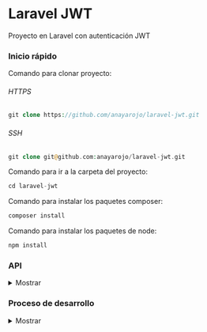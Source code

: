# Laravel JWT
Proyecto en Laravel con autenticación JWT

### Inicio rápido

Comando para clonar proyecto:

###### HTTPS
```php
git clone https://github.com/anayarojo/laravel-jwt.git
```

###### SSH
```php
git clone git@github.com:anayarojo/laravel-jwt.git
```

Comando para ir a la carpeta del proyecto:
```php
cd laravel-jwt
```

Comando para instalar los paquetes composer:
```php
composer install
```

Comando para instalar los paquetes de node:
```php
npm install
```
### API
<details>
  <summary>Mostrar</summary><p></p>

#### Register

Method: `POST`

URL: `{{host}}/api/register`

Body:
```json
{
	"name": "{{name}}",
	"email": "{{email}}",
	"password": "{{password}}",
	"password_confirmation": "{{password}}"
}
```

Response:
```json
{
    "user": {
        "name": "Test1",
        "email": "test1@email.com",
        "updated_at": "2020-03-26 19:05:51",
        "created_at": "2020-03-26 19:05:51",
        "id": 2
    },
    "token": "eyJ0eXAiOiJKV1QiLCJhbGciOiJIUzI1NiJ9.eyJpc3MiOiJodHRwOlwvXC9sYXJhdmVsLWp3dC5yYW5heWFyb2pvLmNvbVwvXC9hcGlcL3JlZ2lzdGVyIiwiaWF0IjoxNTg1MjQ5NTUxLCJleHAiOjE1ODUyNTMxNTEsIm5iZiI6MTU4NTI0OTU1MSwianRpIjoidHlrMlpkVXhwZTF6bDcybyIsInN1YiI6MiwicHJ2IjoiMjNiZDVjODk0OWY2MDBhZGIzOWU3MDFjNDAwODcyZGI3YTU5NzZmNyJ9.ApagcOAEUBQYL2BeEYDuiiEAK2HElOuV84mshs6ScNg"
}
```

#### Login

Method: `POST`

URL: `{{host}}/api/login`

Body:
```json
{
	"email": "{{email}}",
	"password": "{{password}}"
}
```

Response:
```json
{
    "token": "eyJ0eXAiOiJKV1QiLCJhbGciOiJIUzI1NiJ9.eyJpc3MiOiJodHRwOlwvXC9sYXJhdmVsLWp3dC5yYW5heWFyb2pvLmNvbVwvXC9hcGlcL3JlZ2lzdGVyIiwiaWF0IjoxNTg1MjQ5NTUxLCJleHAiOjE1ODUyNTMxNTEsIm5iZiI6MTU4NTI0OTU1MSwianRpIjoidHlrMlpkVXhwZTF6bDcybyIsInN1YiI6MiwicHJ2IjoiMjNiZDVjODk0OWY2MDBhZGIzOWU3MDFjNDAwODcyZGI3YTU5NzZmNyJ9.ApagcOAEUBQYL2BeEYDuiiEAK2HElOuV84mshs6ScNg"
}
```

#### Open

Method: `GET`

URL: `{{host}}/api/open`

Response:
```json
{
    "data": "This data is open and can be accessed without the client being authenticated"
}
```

#### Closed

Method: `GET`

URL: `{{host}}/api/closed`

Headers:
```json
    "Authorization": "Bearer eyJ0eXAiOiJKV1QiLCJhbGciOiJIUzI1NiJ9.eyJpc3MiOiJodHRwOlwvXC9sYXJhdmVsLWp3dC5yYW5heWFyb2pvLmNvbVwvXC9hcGlcL2xvZ2luIiwiaWF0IjoxNTg1MTkwMDMxLCJleHAiOjE1ODUxOTM2MzEsIm5iZiI6MTU4NTE5MDAzMSwianRpIjoiS3R6bDdWckE0SXh6OE1heSIsInN1YiI6MSwicHJ2IjoiMjNiZDVjODk0OWY2MDBhZGIzOWU3MDFjNDAwODcyZGI3YTU5NzZmNyJ9.5NNXWCFh6o1d1vv-goRA8l1OhfmWFh9HHBR5fO7YRn0"
```

Response:
```json
{
    "data": "This data is open and can be accessed without the client being authenticated"
}
```

</details>

### Proceso de desarrollo

<details>
  <summary>Mostrar</summary><p></p>

Ejecutar comando para crear proyecto Laravel:
```bash
composer create-project --prefer-dist laravel/laravel laravel-jwt "5.4.*"
```

Ejecutar comando para instalar los paquetes composer:
```bash
composer install
```

Ejecutar comando para instalar los paquetes node:
```bash
npm install
```

Ejecutar comando para instalar JWT authentication:
```bash
composer require tymon/jwt-auth:dev-develop --prefer-source
```

Agregar el siguiente provider al array de providers en el archivo config/app.php:

```php
[...]
Tymon\JWTAuth\Providers\LaravelServiceProvider::class,
[...]
```

Agregar los siguientes alias al array de alias:
```bash
[...]
'JWTAuth' => Tymon\JWTAuth\Facades\JWTAuth::class, 
'JWTFactory' => Tymon\JWTAuth\Facades\JWTFactory::class,
[...]
```

Ejecutar comando para crear archivo de configuración para la autenticación JWT:
```bash
php artisan vendor:publish --provider="Tymon\JWTAuth\Providers\LaravelServiceProvider"
```

Ejecutar comando para crear llave secreta para la autenticación JWT en el archivo .env:
```bash
php artisan jwt:secret
```

Implementar JWTSubject en el modelo User de la siguiente manera:
```php
<?php

namespace App;

use Illuminate\Notifications\Notifiable;
use Illuminate\Foundation\Auth\User as Authenticatable;
use Tymon\JWTAuth\Contracts\JWTSubject;

class User extends Authenticatable implements JWTSubject
{
    use Notifiable;

    /**
        * The attributes that are mass assignable.
        *
        * @var array
        */
    protected $fillable = [
        'name', 'email', 'password',
    ];

    /**
        * The attributes that should be hidden for arrays.
        *
        * @var array
        */
    protected $hidden = [
        'password', 'remember_token',
    ];

    public function getJWTIdentifier()
    {
        return $this->getKey();
    }
    public function getJWTCustomClaims()
    {
        return [];
    }
}
```

Configurar conexión con la base de datos en el archivo .env:
```bash
DB_CONNECTION=mysql
DB_HOST=127.0.0.1
DB_PORT=3306
DB_DATABASE=homestead
DB_USERNAME=homestead
DB_PASSWORD=secret
```

Ejecutar comando para crear tablas del proyecto en la base de datos:
```
php artisan migrate
```


Ejecutar comandos para crear controladores:
```bash
php artisan make:controller UserController 
php artisan make:controller DataController
```

Implementar UserController de la siguiente manera:
```php
<?php

namespace App\Http\Controllers;

use App\User;
use Illuminate\Http\Request;
use Illuminate\Support\Facades\Hash;
use Illuminate\Support\Facades\Validator;
use JWTAuth;
use Tymon\JWTAuth\Exceptions\JWTException;

class UserController extends Controller
{
    public function authenticate(Request $request)
    {
        $credentials = $request->only('email', 'password');

        try {
            if (! $token = JWTAuth::attempt($credentials)) {
                return response()->json(['error' => 'invalid_credentials'], 400);
            }
        } catch (JWTException $e) {
            return response()->json(['error' => 'could_not_create_token'], 500);
        }

        return response()->json(compact('token'));
    }

    public function register(Request $request)
    {
            $validator = Validator::make($request->all(), [
            'name' => 'required|string|max:255',
            'email' => 'required|string|email|max:255|unique:users',
            'password' => 'required|string|min:6|confirmed',
        ]);

        if($validator->fails()){
                return response()->json($validator->errors()->toJson(), 400);
        }

        $user = User::create([
            'name' => $request->get('name'),
            'email' => $request->get('email'),
            'password' => Hash::make($request->get('password')),
        ]);

        $token = JWTAuth::fromUser($user);

        return response()->json(compact('user','token'),201);
    }

    public function getAuthenticatedUser()
        {
                try {

                        if (! $user = JWTAuth::parseToken()->authenticate()) {
                                return response()->json(['user_not_found'], 404);
                        }

                } catch (Tymon\JWTAuth\Exceptions\TokenExpiredException $e) {

                        return response()->json(['token_expired'], $e->getStatusCode());

                } catch (Tymon\JWTAuth\Exceptions\TokenInvalidException $e) {

                        return response()->json(['token_invalid'], $e->getStatusCode());

                } catch (Tymon\JWTAuth\Exceptions\JWTException $e) {

                        return response()->json(['token_absent'], $e->getStatusCode());

                }

                return response()->json(compact('user'));
        }
}
```

Implementar DataController de la siguiente manera:
```php
<?php

namespace App\Http\Controllers;

use Illuminate\Http\Request;

class DataController extends Controller
{
        public function open() 
        {
            $data = "This data is open and can be accessed without the client being authenticated";
            return response()->json(compact('data'),200);

        }

        public function closed() 
        {
            $data = "Only authorized users can see this";
            return response()->json(compact('data'),200);
        }
}
```

Ejecutar comando para crear middleware:
```bash
php artisan make:middleware JwtMiddleware
```

Implementar JwtMiddleware de la siguiente manera:
```
<?php

namespace App\Http\Middleware;

use Closure;
use JWTAuth;
use Exception;
use Tymon\JWTAuth\Http\Middleware\BaseMiddleware;

class JwtMiddleware extends BaseMiddleware
{

    /**
        * Handle an incoming request.
        *
        * @param  \Illuminate\Http\Request  $request
        * @param  \Closure  $next
        * @return mixed
        */
    public function handle($request, Closure $next)
    {
        try {
            $user = JWTAuth::parseToken()->authenticate();
        } catch (Exception $e) {
            if ($e instanceof \Tymon\JWTAuth\Exceptions\TokenInvalidException){
                return response()->json(['status' => 'Token is Invalid']);
            }else if ($e instanceof \Tymon\JWTAuth\Exceptions\TokenExpiredException){
                return response()->json(['status' => 'Token is Expired']);
            }else{
                return response()->json(['status' => 'Authorization Token not found']);
            }
        }
        return $next($request);
    }
}
```

Agregar JwtMiddleware al array de middlewares en el archivo app/http/Kernel.php:
```php
[...]
protected $routeMiddleware = [
    [...]
    'jwt.verify' => \App\Http\Middleware\JwtMiddleware::class,
];
[...]
```

Agregar las siguientes rutas al archivo routes/api.php:
```php
[...]
Route::post('register', 'UserController@register');
Route::post('login', 'UserController@authenticate');
Route::get('open', 'DataController@open');

Route::group(['middleware' => ['jwt.verify']], function() {
    Route::get('user', 'UserController@getAuthenticatedUser');
    Route::get('closed', 'DataController@closed');
});
```

</details>
